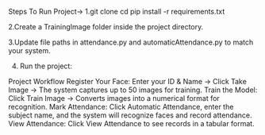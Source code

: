 Steps To Run Project->
1.git clone <repo-link>
cd <project-folder>
pip install -r requirements.txt

2.Create a TrainingImage folder inside the project directory.

3.Update file paths in attendance.py and automaticAttendance.py to match your system.

4. Run the project:
   
Project Workflow
Register Your Face: Enter your ID & Name → Click Take Image → The system captures up to 50 images for training.
Train the Model: Click Train Image → Converts images into a numerical format for recognition.
Mark Attendance: Click Automatic Attendance, enter the subject name, and the system will recognize faces and record attendance.
View Attendance: Click View Attendance to see records in a tabular format.
